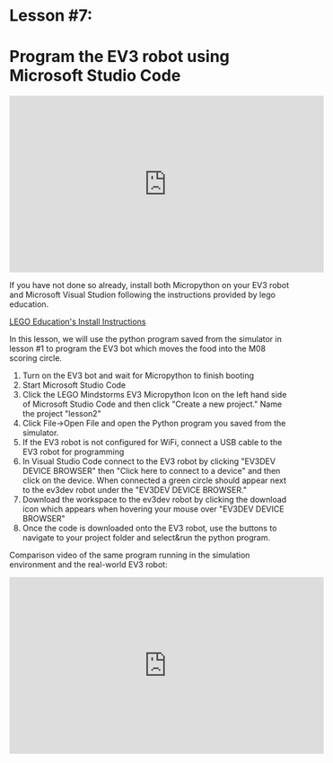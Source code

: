 # Lesson #7: 
# Program the EV3 robot using Microsoft Studio Code
<p align="center">
<iframe width="560" height="315" src="https://www.youtube.com/embed/IdpXzSFk1mw" title="YouTube video player" frameborder="0" allow="accelerometer; autoplay; clipboard-write; encrypted-media; gyroscope; picture-in-picture" allowfullscreen></iframe>
</p>

If you have not done so already, install both Micropython on your EV3 robot and Microsoft Visual Studion following the instructions provided by lego education.

[LEGO Education's Install Instructions](https://education.lego.com/en-us/product-resources/mindstorms-ev3/teacher-resources/python-for-ev3)

In this lesson, we will use the python program saved from the simulator in lesson #1 to program the EV3 bot which moves the food into the M08 scoring circle.

1. Turn on the EV3 bot and wait for Micropython to finish booting
2. Start Microsoft Studio Code
3. Click the LEGO Mindstorms EV3 Micropython Icon on the left hand side of Microsoft Studio Code and then click "Create a new project."  Name the project "lesson2"
4. Click File->Open File and open the Python program you saved from the simulator.
5. If the EV3 robot is not configured for WiFi, connect a USB cable to the EV3 robot for programming
6. In Visual Studio Code connect to the EV3 robot by clicking "EV3DEV DEVICE BROWSER" then "Click here to connect to a device" and then click on the device.  When connected a green circle should appear next to the ev3dev robot under the "EV3DEV DEVICE BROWSER."
7. Download the workspace to the ev3dev robot by clicking the download icon which appears when hovering your mouse over "EV3DEV DEVICE BROWSER"
8. Once the code is downloaded onto the EV3 robot, use the buttons to navigate to your project folder and select&run the python program.

Comparison video of the same program running in the simulation environment and the real-world EV3 robot:

<p align="center">
<iframe width="560" height="315" src="https://www.youtube.com/embed/SjU45OVglmE" title="YouTube video player" frameborder="0" allow="accelerometer; autoplay; clipboard-write; encrypted-media; gyroscope; picture-in-picture" allowfullscreen></iframe>
  </p>
